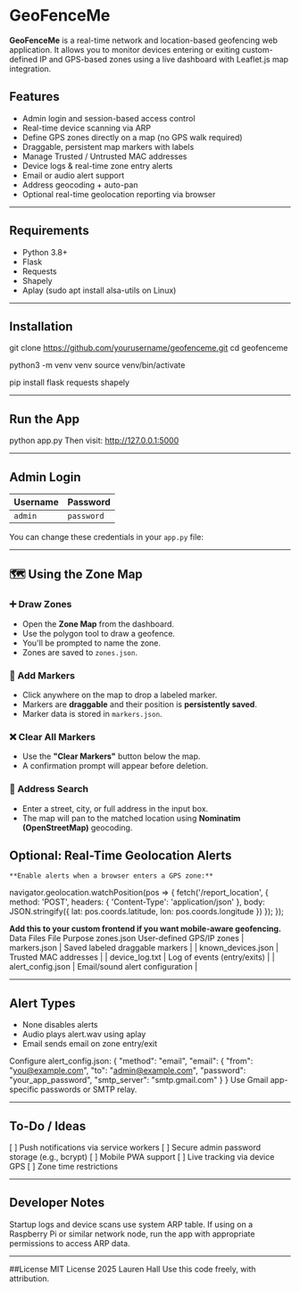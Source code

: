 # GeoFenceMe

**GeoFenceMe** is a real-time network and location-based geofencing web application. It allows you to
monitor devices entering or exiting custom-defined IP and GPS-based zones using a live dashboard with
Leaflet.js map integration.

## Features
- Admin login and session-based access control
- Real-time device scanning via ARP
- Define GPS zones directly on a map (no GPS walk required)
- Draggable, persistent map markers with labels
- Manage Trusted / Untrusted MAC addresses
- Device logs & real-time zone entry alerts
- Email or audio alert support
- Address geocoding + auto-pan
- Optional real-time geolocation reporting via browser

---

## Requirements
- Python 3.8+
- Flask
- Requests
- Shapely
- Aplay (sudo apt install alsa-utils on Linux)

---

## Installation
git clone https://github.com/yourusername/geofenceme.git
cd geofenceme

python3 -m venv venv
source venv/bin/activate

pip install flask requests shapely

---

## Run the App
python app.py
Then visit: http://127.0.0.1:5000

---

## Admin Login

| Username | Password |
|----------|----------|
| `admin`  | `password` |

You can change these credentials in your `app.py` file:

---

## 🗺️ Using the Zone Map

### ➕ Draw Zones
- Open the **Zone Map** from the dashboard.
- Use the polygon tool to draw a geofence.
- You'll be prompted to name the zone.
- Zones are saved to `zones.json`.

### 📍 Add Markers
- Click anywhere on the map to drop a labeled marker.
- Markers are **draggable** and their position is **persistently saved**.
- Marker data is stored in `markers.json`.

### ❌ Clear All Markers
- Use the **"Clear Markers"** button below the map.
- A confirmation prompt will appear before deletion.

### 🔎 Address Search
- Enter a street, city, or full address in the input box.
- The map will pan to the matched location using **Nominatim (OpenStreetMap)** geocoding.

## Optional: Real-Time Geolocation Alerts
    **Enable alerts when a browser enters a GPS zone:**
    
navigator.geolocation.watchPosition(pos => {
fetch('/report_location', {
method: 'POST',
headers: { 'Content-Type': 'application/json' },
body: JSON.stringify({ lat: pos.coords.latitude, lon: pos.coords.longitude })
});
});

**Add this to your custom frontend if you want mobile-aware geofencing.**
Data Files
File	Purpose
zones.json	User-defined GPS/IP zones
| markers.json | Saved labeled draggable markers |
| known_devices.json | Trusted MAC addresses |
| device_log.txt | Log of events (entry/exits) |
| alert_config.json | Email/sound alert configuration |

---

## Alert Types
- None disables alerts
- Audio plays alert.wav using aplay
- Email sends email on zone entry/exit

Configure alert_config.json:
{
"method": "email",
"email": {
"from": "you@example.com",
"to": "admin@example.com",
"password": "your_app_password",
"smtp_server": "smtp.gmail.com"
}
}
Use Gmail app-specific passwords or SMTP relay.

---

## To-Do / Ideas
[ ] Push notifications via service workers
[ ] Secure admin password storage (e.g., bcrypt)
[ ] Mobile PWA support
[ ] Live tracking via device GPS
[ ] Zone time restrictions

---

## Developer Notes
Startup logs and device scans use system ARP table.
If using on a Raspberry Pi or similar network node, run the app with appropriate permissions to access ARP
data.

---

##License
MIT License
2025 Lauren Hall
Use this code freely, with attribution.

